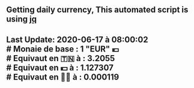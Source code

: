 ## Getting daily currency, This automated script is using [jq](https://stedolan.github.io/jq/)
## Last Update:  2020-06-17 à 08:00:02 </br># Monaie de base : 1 "EUR" 💶 </br> # Equivaut en 🇹🇳 à :  3.2055 </br> # Equivaut en 💵 à : 1.127307</br> # Equivaut en 🐱‍💻 à :  0.000119
